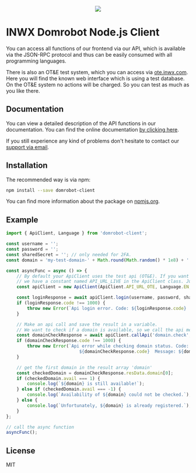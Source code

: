 <p align="center">
  <a href="https://www.inwx.com/en/" target="_blank">
    <img src="https://images.inwx.com/logos/inwx.png">
  </a>
</p>

# INWX Domrobot Node.js Client

You can access all functions of our frontend via our API, which is available via the JSON-RPC protocol and thus can be easily consumed with all programming languages.

There is also an OT&E test system, which you can access via [ote.inwx.com](https://ote.inwx.com/en/). Here you will find the known web interface which is using a test database. On the OT&E system no actions will be charged. So you can test as much as you like there.

## Documentation

You can view a detailed description of the API functions in our documentation. You can find the online documentation [by clicking here](https://www.inwx.de/en/help/apidoc).

If you still experience any kind of problems don't hesitate to contact our [support via email](mailto:support@inwx.de).

## Installation

The recommended way is via npm:

```bash
npm install --save domrobot-client
```

You can find more information about the package on [npmjs.org](https://www.npmjs.com/package/domrobot-client).

## Example

```typescript
import { ApiClient, Language } from 'domrobot-client';

const username = '';
const password = '';
const sharedSecret = ''; // only needed for 2FA.
const domain = 'my-test-domain-' + Math.round(Math.random() * 1e8) + '.com'; // the domain which will be checked.

const asyncFunc = async () => {
    // By default your ApiClient uses the test api (OT&E). If you want to use the production/live api
    // we have a constant named API_URL_LIVE in the ApiClient class. Just set apiUrl=ApiClient.API_URL_LIVE and you're good.
    const apiClient = new ApiClient(ApiClient.API_URL_OTE, Language.EN, true);

    const loginResponse = await apiClient.login(username, password, sharedSecret);
    if (loginResponse.code !== 1000) {
        throw new Error(`Api login error. Code: ${loginResponse.code}  Message: ${loginResponse.msg}`);
    }

    // Make an api call and save the result in a variable.
    // We want to check if a domain is available, so we call the api method 'domain.check'.
    const domainCheckResponse = await apiClient.callApi('domain.check', { domain });
    if (domainCheckResponse.code !== 1000) {
        throw new Error(`Api error while checking domain status. Code: 
                            ${domainCheckResponse.code}  Message: ${domainCheckResponse.msg}`);
    }

    // get the first domain in the result array 'domain'
    const checkedDomain = domainCheckResponse.resData.domain[0];
    if (checkedDomain.avail === 1) {
        console.log(`${domain} is still available!`);
    } else if (checkedDomain.avail === -1) {
        console.log(`Availability of ${domain} could not be checked.`);
    } else {
        console.log(`Unfortunately, ${domain} is already registered.`);
    }
};

// call the async function
asyncFunc();
```

## License

MIT

